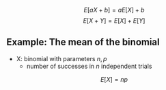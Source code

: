 $$
E[aX+b]= aE[X]+b
$$
$$
E[X+Y] = E[X]+E[Y]
$$

## Example: The mean of the binomial
- X: binomial with parameters $n,p$
	- number of successes in $n$ independent trials

$$
E[X]=np
$$
